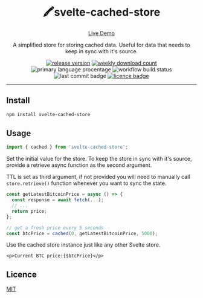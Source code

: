 <div align="center">

# 🖍️svelte-cached-store

[Live Demo](https://bartektelec.github.io/svelte-cached-store/)

A simplified store for storing cached data.
Useful for data that needs to keep in sync with it's source.

[![release version](https://img.shields.io/npm/v/svelte-cached-store)](https://www.npmjs.com/package/svelte-cached-store) [![weekly download count](https://img.shields.io/npm/dm/svelte-cached-store)](https://npmcharts.com/compare/svelte-cached-store?interval=30&minimal=true) ![primary language procentage](https://img.shields.io/github/languages/top/bartektelec/svelte-cached-store) ![workflow build status](https://img.shields.io/github/actions/workflow/status/bartektelec/svelte-cached-store/npm-publish.yml) ![last commit badge](https://img.shields.io/github/last-commit/bartektelec/svelte-cached-store) [![licence badge](https://img.shields.io/npm/l/svelte-cached-store)](https://github.com/bartektelec/svelte-cached-store/blob/main/LICENSE)

</div>
<hr />

## Install

```sh
npm install svelte-cached-store
```

## Usage

```ts
import { cached } from 'svelte-cached-store';
```

Set the initial value for the store.
To keep the store in sync with it's source, provide a retrieve async function as the second argument.

TTL is set as third argument, if not provided you will need to manually call `store.retrieve()` function whenever you want to sync the state.

```ts
const getLatestBitcoinPrice = async () => {
  const response = await fetch(...);
  // ...
  return price;
};

// get a fresh price every 5 seconds
const btcPrice = cached(0, getLatestBitcoinPrice, 5000);
```

Use the cached store instance just like any other Svelte store.

```svelte
<p>Current BTC price:{$btcPrice}</p>
```

## Licence

[MIT](https://opensource.org/licenses/MIT)
